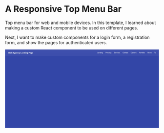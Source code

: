 # A Responsive Top Menu Bar

Top menu bar for web and mobile devices. In this template, I learned about making a custom React component to be used on different pages.

Next, I want to make custom components for a login form, a registration form, and show the pages for authenticated users.

![preview](src/assets/video.gif)

